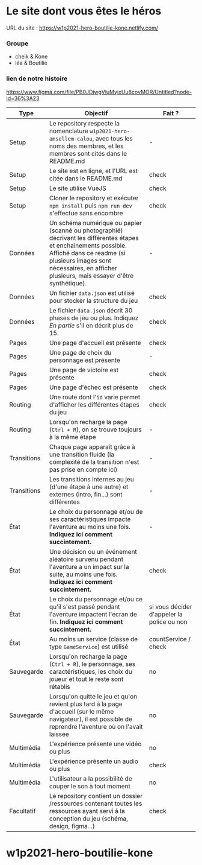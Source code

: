 # Le site dont vous êtes le héros

URL du site : https://w1p2021-hero-boutilie-kone.netlify.com/

### Groupe

- cheik & Kone
- léa & Boutilie

### lien de notre histoire

https://www.figma.com/file/PB0JDjwgVluMyixUu8covMOR/Untitled?node-id=36%3A23 

| Type  | Objectif | Fait ? | 
| ----- | -------- | ------ |
| Setup | Le repository respecte la nomenclature `w1p2021-hero-amsellem-calou`, avec tous les noms des membres, et les membres sont cités dans le README.md | - |
| Setup | Le site est en ligne, et l'URL est citée dans le README.md | check |
| Setup | Le site utilise VueJS | check |
| Setup | Cloner le repository et exécuter `npm install` puis `npm run dev` s'effectue sans encombre | check |
| Données | Un schéma numérique ou papier (scanné ou photographié) décrivant les différentes étapes et enchaînements possible. Affiché dans ce readme (si plusieurs images sont nécessaires, en afficher plusieurs, mais essayer d'être synthétique). | - |
| Données | Un fichier `data.json` est utilisé pour stocker la structure du jeu | check |
| Données | Le fichier `data.json` décrit 30 phases de jeu ou plus. Indiquez *En partie* s'il en décrit plus de 15. | check |
| Pages | Une page d'accueil est présente | check |
| Pages | Une page de choix du personnage est présente | - |
| Pages | Une page de victoire est présente | check |
| Pages | Une page d'échec est présente | check |
| Routing | Une route dont l'`id` varie permet d'afficher les différentes étapes du jeu | check |
| Routing | Lorsqu'on recharge la page (`Ctrl + R`), on se trouve toujours à la même étape | - |
| Transitions | Chaque page apparaît grâce à une transition fluide (la complexité de la transition n'est pas prise en compte ici) | - |
| Transitions | Les transitions internes au jeu (d'une étape à une autre) et externes (intro, fin...) sont différentes | - |
| État | Le choix du personnage et/ou de ses caractéristiques impacte l'aventure au moins une fois. **Indiquez ici comment succintement.** | - |
| État | Une décision ou un événement aléatoire survenu pendant l'aventure a un impact sur la suite, au moins une fois. **Indiquez ici comment succintement.** | check |
| État | Le choix du personnage et/ou ce qu'il s'est passé pendant l'aventure impactent l'écran de fin. **Indiquez ici comment succintement.**  | si vous décider d'appeler la police ou non  |
| État | Au moins un service (classe de type `GameService`) est utilisé | countService / check |
| Sauvegarde | Lorsqu'on recharge la page (`Ctrl + R`), le personnage, ses caractéristiques, les choix du joueur et tout le reste sont rétablis | no |
| Sauvegarde | Lorsqu'on quitte le jeu et qu'on revient plus tard à la page d'accueil (sur le même navigateur), il est possible de reprendre l'aventure où on l'avait laissée | no |
| Multimédia | L'expérience présente une vidéo ou plus | no |
| Multimédia | L'expérience présente un audio ou plus | check |
| Multimédia | L'utilisateur a la possibilité de couper le son à tout moment | no |
| Facultatif | Le repository contient un dossier /ressources contenant toutes les ressources ayant servi à la conception du jeu (schéma, design, figma...) | check |
# w1p2021-hero-boutilie-kone
